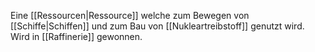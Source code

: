 Eine [[Ressourcen|Ressource]] welche zum Bewegen von [[Schiffe|Schiffen]] und zum Bau von [[Nukleartreibstoff]] genutzt wird.
Wird in [[Raffinerie]] gewonnen.
